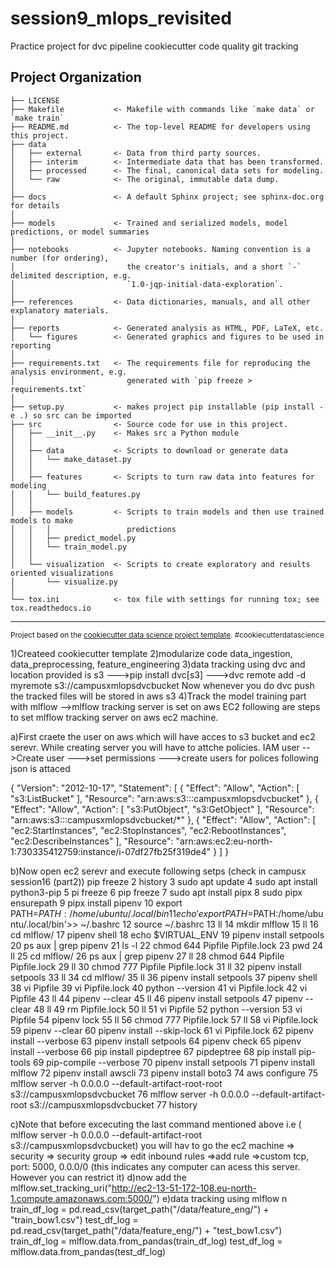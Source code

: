 session9_mlops_revisited
==============================

Practice project for dvc pipeline cookiecutter code quality git tracking

Project Organization
------------

    ├── LICENSE
    ├── Makefile           <- Makefile with commands like `make data` or `make train`
    ├── README.md          <- The top-level README for developers using this project.
    ├── data
    │   ├── external       <- Data from third party sources.
    │   ├── interim        <- Intermediate data that has been transformed.
    │   ├── processed      <- The final, canonical data sets for modeling.
    │   └── raw            <- The original, immutable data dump.
    │
    ├── docs               <- A default Sphinx project; see sphinx-doc.org for details
    │
    ├── models             <- Trained and serialized models, model predictions, or model summaries
    │
    ├── notebooks          <- Jupyter notebooks. Naming convention is a number (for ordering),
    │                         the creator's initials, and a short `-` delimited description, e.g.
    │                         `1.0-jqp-initial-data-exploration`.
    │
    ├── references         <- Data dictionaries, manuals, and all other explanatory materials.
    │
    ├── reports            <- Generated analysis as HTML, PDF, LaTeX, etc.
    │   └── figures        <- Generated graphics and figures to be used in reporting
    │
    ├── requirements.txt   <- The requirements file for reproducing the analysis environment, e.g.
    │                         generated with `pip freeze > requirements.txt`
    │
    ├── setup.py           <- makes project pip installable (pip install -e .) so src can be imported
    ├── src                <- Source code for use in this project.
    │   ├── __init__.py    <- Makes src a Python module
    │   │
    │   ├── data           <- Scripts to download or generate data
    │   │   └── make_dataset.py
    │   │
    │   ├── features       <- Scripts to turn raw data into features for modeling
    │   │   └── build_features.py
    │   │
    │   ├── models         <- Scripts to train models and then use trained models to make
    │   │   │                 predictions
    │   │   ├── predict_model.py
    │   │   └── train_model.py
    │   │
    │   └── visualization  <- Scripts to create exploratory and results oriented visualizations
    │       └── visualize.py
    │
    └── tox.ini            <- tox file with settings for running tox; see tox.readthedocs.io


--------

<p><small>Project based on the <a target="_blank" href="https://drivendata.github.io/cookiecutter-data-science/">cookiecutter data science project template</a>. #cookiecutterdatascience</small></p>


1)Createed cookiecutter template 
2)modularize code data_ingestion, data_preprocessing, feature_engineering 
3)data tracking using dvc and location provided is s3 
--->pip install dvc[s3]
--->dvc remote add -d myremote s3://campusxmlopsdvcbucket
Now whenever you do dvc push the tracked files will be stored in aws s3
4)Track the model training part with mlflow
-->mlflow tracking server is set on aws EC2 
following are steps to set mlflow tracking server on aws ec2 machine.

a)First craete the user on aws which will have acces to s3 bucket and ec2 serevr.
  While creating server you will have to attche policies.
  IAM user -->Create user --->set permissions --->create users
  for polices following json is attaced

  {
    "Version": "2012-10-17",
    "Statement": [
        {
            "Effect": "Allow",
            "Action": [
                "s3:ListBucket"
            ],
            "Resource": "arn:aws:s3:::campusxmlopsdvcbucket"
        },
        {
            "Effect": "Allow",
            "Action": [
                "s3:PutObject",
                "s3:GetObject"
            ],
            "Resource": "arn:aws:s3:::campusxmlopsdvcbucket/*"
        },
        {
            "Effect": "Allow",
            "Action": [
                "ec2:StartInstances",
                "ec2:StopInstances",
                "ec2:RebootInstances",
                "ec2:DescribeInstances"
            ],
            "Resource": "arn:aws:ec2:eu-north-1:730335412759:instance/i-07df27fb25f319de4"
        }
    ]
}

b)Now open ec2 serevr and execute following setps (check in campusx session16 (part2))
pip freeze
    2  history
    3  sudo apt update
    4  sudo apt install python3-pip
    5  pi freeze
    6  pip freeze
    7  sudo apt install pipx
    8  sudo pipx ensurepath
    9  pipx install pipenv
   10  export PATH=$PATH:/home/ubuntu/.local/bin
   11  echo 'export PATH=$PATH:/home/ubuntu/.local/bin'>> ~/.bashrc
   12  source ~/.bashrc
   13  ll
   14  mkdir mlflow
   15  ll
   16  cd mlflow/
   17  pipenv shell
   18  echo $VIRTUAL_ENV
   19  pipenv install setpools
   20  ps aux | grep pipenv
   21  ls -l
   22  chmod 644 Pipfile Pipfile.lock
   23  pwd
   24  ll
   25  cd mlflow/
   26  ps aux | grep pipenv
   27  ll
   28  chmod 644 Pipfile Pipfile.lock
   29  ll
   30  chmod 777 Pipfile Pipfile.lock
   31  ll
   32  pipenv install setpools
   33  ll
   34  cd mlflow/
   35  ll
   36  pipenv install setpools
   37  pipenv shell
   38  vi Pipfile
   39  vi Pipfile.lock 
   40  python --version
   41  vi Pipfile.lock 
   42  vi Pipfile
   43  ll
   44  pipenv --clear
   45  ll
   46  pipenv install setpools
   47  pipenv --clear
   48  ll
   49  rm Pipfile.lock 
   50  ll
   51  vi Pipfile 
   52  python --version
   53  vi Pipfile 
   54  pipenv lock
   55  ll
   56  chmod 777 Pipfile.lock
   57  ll
   58  vi Pipfile.lock 
   59  pipenv --clear
   60  pipenv install --skip-lock
   61  vi Pipfile.lock 
   62  pipenv install --verbose
   63  pipenv install setpools
   64  pipenv check
   65  pipenv install --verbose
   66  pip install pipdeptree
   67  pipdeptree
   68  pip install pip-tools
   69  pip-compile --verbose
   70  pipenv install setpools
   71  pipenv install mlflow
   72  pipenv install awscli
   73  pipenv install boto3
   74  aws configure
   75  mlflow server -h 0.0.0.0 --default-artifact-root-root s3://campusxmlopsdvcbucket
   76  mlflow server -h 0.0.0.0 --default-artifact-root s3://campusxmlopsdvcbucket
   77  history

c)Note that before excecuting the last command mentioned above i.e ( mlflow server -h 0.0.0.0 --default-artifact-root s3://campusxmlopsdvcbucket)
you will hav to go the 
ec2 machine => security => security group => edit inbound rules =>add rule =>custom tcp, port: 5000, 0.0.0/0 (this indicates any computer can acess this server. However you can restrict it)
d)now add the mlflow.set_tracking_uri("http://ec2-13-51-172-108.eu-north-1.compute.amazonaws.com:5000/")
e)data tracking using mlflow n
       train_df_log = pd.read_csv(target_path("/data/feature_eng/") + "train_bow1.csv")
        test_df_log = pd.read_csv(target_path("/data/feature_eng/") + "test_bow1.csv")
        train_df_log = mlflow.data.from_pandas(train_df_log)
        test_df_log = mlflow.data.from_pandas(test_df_log)